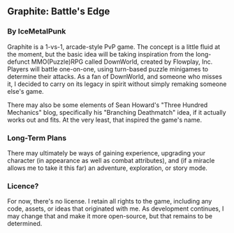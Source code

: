 ## Graphite: Battle's Edge
### By IceMetalPunk
Graphite is a 1-vs-1, arcade-style PvP game. The concept is a little fluid at the moment, but the basic idea will be taking inspiration from the long-defunct MMO(Puzzle)RPG called DownWorld, created by Flowplay, Inc. Players will battle one-on-one, using turn-based puzzle minigames to determine their attacks. As a fan of DownWorld, and someone who misses it, I decided to carry on its legacy in spirit without simply remaking someone else's game.

There may also be some elements of Sean Howard's "Three Hundred Mechanics" blog, specifically his "Branching Deathmatch" idea, if it actually works out and fits. At the very least, that inspired the game's name.

### Long-Term Plans
There may ultimately be ways of gaining experience, upgrading your character (in appearance as well as combat attributes), and (if a miracle allows me to take it this far) an adventure, exploration, or story mode.

### Licence?
For now, there's no license. I retain all rights to the game, including any code, assets, or ideas that originated with me. As development continues, I may change that and make it more open-source, but that remains to be determined.